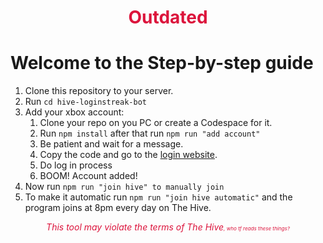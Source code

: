 <b><div align="center" style="color: crimson;"><h1>Outdated</h1></div></b>

# Welcome to the Step-by-step guide
1. Clone this repository to your server.
2. Run `cd hive-loginstreak-bot`
3. Add your xbox account:
   1. Clone your repo on you PC or create a Codespace for it.
   2. Run `npm install` after that run `npm run "add account"`
   3. Be patient and wait for a message.
   4. Copy the code and go to the [login website](https://www.microsoft.com/link).
   5. Do log in process
   6. BOOM! Account added!
4. Now run `npm run "join hive" to manually join`
5. To make it automatic run `npm run "join hive automatic"` and the program joins at 8pm every day on The Hive.


<div align="center" style="color: crimson;"><i>This tool may violate the terms of The Hive<small><small><small>, who tf reads these things?</small></small></small></i></div>
